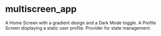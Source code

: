 # multiscreen_app
A Home Screen with a gradient design and a Dark Mode toggle.
A Profile Screen displaying a static user profile.
Provider for state management.
